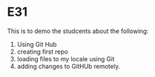# E31
This is to demo the studcents about the following:
1. Using Git Hub
2. creating first repo
3. loading files to my locale using Git
4. adding changes to GitHUb remotely.
